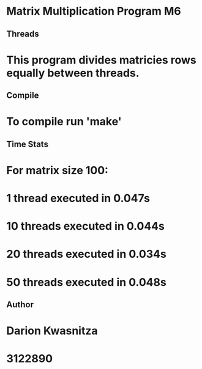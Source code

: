 # Matrix Multiplication Program M6

## Threads
# This program divides matricies rows equally between threads.

## Compile
# To compile run 'make'

## Time Stats
# For matrix size 100:
# 1 thread executed in 0.047s 
# 10 threads executed in 0.044s
# 20 threads executed in 0.034s
# 50 threads executed in 0.048s

## Author
# Darion Kwasnitza
# 3122890
